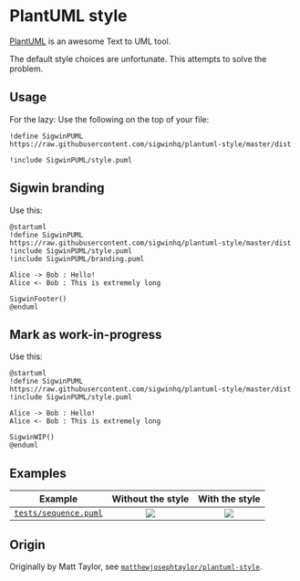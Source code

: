 # PlantUML style

[PlantUML](http://www.plantuml.com) is an awesome Text to UML tool.

The default style choices are unfortunate. This attempts to solve the problem. 

## Usage

For the lazy: Use the following on the top of your file:

```
!define SigwinPUML https://raw.githubusercontent.com/sigwinhq/plantuml-style/master/dist

!include SigwinPUML/style.puml
```

## Sigwin branding

Use this:

```puml
@startuml
!define SigwinPUML https://raw.githubusercontent.com/sigwinhq/plantuml-style/master/dist
!include SigwinPUML/style.puml
!include SigwinPUML/branding.puml

Alice -> Bob : Hello!
Alice <- Bob : This is extremely long

SigwinFooter()
@enduml
```

## Mark as work-in-progress

Use this:

```puml
@startuml
!define SigwinPUML https://raw.githubusercontent.com/sigwinhq/plantuml-style/master/dist
!include SigwinPUML/style.puml

Alice -> Bob : Hello!
Alice <- Bob : This is extremely long

SigwinWIP()
@enduml
```

## Examples

| Example | Without the style  | With the style |
|:-------:|:------------------:|:--------------:|
| [`tests/sequence.puml`](./tests/sequence.puml) | ![](http://www.plantuml.com/plantuml/svg/SoWkIImgAStDuNBCoKnELT2rKt3AJrAmKl18pSd9LuIAskX2HKCoCeiLW2YregGeDJSrfr8X9pyldSiXDIy5Q0O0) | ![](http://www.plantuml.com/plantuml/svg/BOn12eCm44Ntdc8yW6OlfTYkUe1U8CR134mcDZF1Uljg4VxcFtXlLFF5QkAc9GbSPuHejkhWNF5Rlv35EbN54h8OYlKX9wUqR2JnurRsSigTsixeabV3ulwdNyzeys0A2DqTddc20Lx8dDkBthgBlYCf7CEl5Kp8Et2MfHbHvYFo0m00) |

## Origin

Originally by Matt Taylor, see [`matthewjosephtaylor/plantuml-style`](https://github.com/matthewjosephtaylor/plantuml-style).

